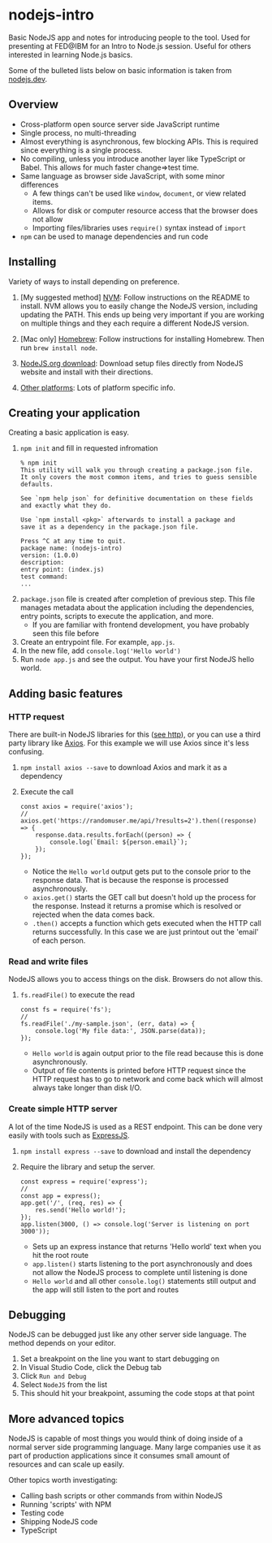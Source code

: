 # nodejs-intro
Basic NodeJS app and notes for introducing people to the tool.  Used for presenting at FED@IBM for an Intro to Node.js session.  Useful for others interested in learning Node.js basics.

Some of the bulleted lists below on basic information is taken from [nodejs.dev](https://nodejs.dev/learn).

## Overview
* Cross-platform open source server side JavaScript runtime
* Single process, no multi-threading
* Almost everything is asynchronous, few blocking APIs.  This is required since everything is a single process.
* No compiling, unless you introduce another layer like TypeScript or Babel.  This allows for much faster change=>test time.
* Same language as browser side JavaScript, with some minor differences
    * A few things can't be used like `window`, `document`, or view related items.
    * Allows for disk or computer resource access that the browser does not allow
    * Importing files/libraries uses `require()` syntax instead of `import`
* `npm` can be used to manage dependencies and run code

## Installing
Variety of ways to install depending on preference.

1. [My suggested method] [NVM](https://github.com/creationix/nvm): Follow instructions on the README to install.  NVM allows you to easily change the NodeJS version, including updating the PATH.  This ends up being very important if you are working on multiple things and they each require a different NodeJS version.

2. [Mac only] [Homebrew](https://brew.sh/): Follow instructions for installing Homebrew.  Then run `brew install node`.

3. [NodeJS.org download](https://nodejs.org/en/download/): Download setup files directly from NodeJS website and install with their directions.

4. [Other platforms](https://nodejs.org/en/download/package-manager/): Lots of platform specific info.

## Creating your application
Creating a basic application is easy.

1. `npm init` and fill in requested infromation
    ```
    % npm init
    This utility will walk you through creating a package.json file.
    It only covers the most common items, and tries to guess sensible defaults.

    See `npm help json` for definitive documentation on these fields
    and exactly what they do.

    Use `npm install <pkg>` afterwards to install a package and
    save it as a dependency in the package.json file.

    Press ^C at any time to quit.
    package name: (nodejs-intro)
    version: (1.0.0)
    description:
    entry point: (index.js)
    test command:
    ...
1. `package.json` file is created after completion of previous step.  This file manages metadata about the application including the dependencies, entry points, scripts to execute the application, and more.
    * If you are familiar with frontend development, you have probably seen this file before
1. Create an entrypoint file.  For example, `app.js`.
1. In the new file, add `console.log('Hello world')`
1. Run `node app.js` and see the output.  You have your first NodeJS hello world.

## Adding basic features
### HTTP request
There are built-in NodeJS libraries for this ([see http](https://nodejs.org/api/all.html#http_http_get_url_options_callback)), or you can use a third party library like [Axios](https://github.com/axios/axios).  For this example we will use Axios since it's less confusing.

1. `npm install axios --save` to download Axios and mark it as a dependency
1. Execute the call
    ```
    const axios = require('axios');
    //
    axios.get('https://randomuser.me/api/?results=2').then((response) => {
        response.data.results.forEach((person) => {
            console.log(`Email: ${person.email}`);
        });
    });
    ```

    * Notice the `Hello world` output gets put to the console prior to the response data.  That is because the response is processed asynchronously.
    * `axios.get()` starts the GET call but doesn't hold up the process for the response.  Instead it returns a promise which is resolved or rejected when the data comes back.
    * `.then()` accepts a function which gets executed when the HTTP call returns successfully.  In this case we are just printout out the 'email' of each person.

### Read and write files
NodeJS allows you to access things on the disk.  Browsers do not allow this.

1. `fs.readFile()` to execute the read
    ```
    const fs = require('fs');
    //
    fs.readFile('./my-sample.json', (err, data) => {
        console.log('My file data:', JSON.parse(data));
    });
    ```

    * `Hello world` is again output prior to the file read because this is done asynchronously.
    * Output of file contents is printed before HTTP request since the HTTP request has to go to network and come back which will almost always take longer than disk I/O.

### Create simple HTTP server
A lot of the time NodeJS is used as a REST endpoint.  This can be done very easily with tools such as [ExpressJS](https://expressjs.com/).

1. `npm install express --save` to download and install the dependency
1. Require the library and setup the server.
    ```
    const express = require('express');
    //
    const app = express();
    app.get('/', (req, res) => {
        res.send('Hello world!');
    });
    app.listen(3000, () => console.log('Server is listening on port 3000'));
    ```

    * Sets up an express instance that returns 'Hello world' text when you hit the root route
    * `app.listen()` starts listening to the port asynchronously and does not allow the NodeJS process to complete until listening is done
    * `Hello world` and all other `console.log()` statements still output and the app will still listen to the port and routes

## Debugging
NodeJS can be debugged just like any other server side language.  The method depends on your editor.

1. Set a breakpoint on the line you want to start debugging on
1. In Visual Studio Code, click the Debug tab
1. Click `Run and Debug`
1. Select `NodeJS` from the list
1. This should hit your breakpoint, assuming the code stops at that point


## More advanced topics
NodeJS is capable of most things you would think of doing inside of a normal server side programming language.  Many large companies use it as part of production applications since it consumes small amount of resources and can scale up easily.

Other topics worth investigating:

* Calling bash scripts or other commands from within NodeJS
* Running 'scripts' with NPM
* Testing code
* Shipping NodeJS code
* TypeScript
